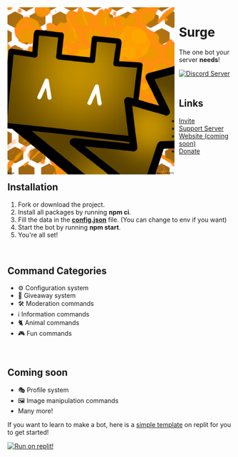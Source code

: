 <img width="375" height="375" align="left" style="float: left; margin: 0 10px 0 0;" alt="Surge" src="surge.png">  

<h1>Surge</h1>
<p>The one bot your server <b>needs</b>!</p>
<a href="https://discord.gg/u63938UWHf" target="_blank"><img alt="Discord Server" src="https://img.shields.io/discord/963854873114345472?color=%23BD910D&label=Surge%20Community&style=for-the-badge"></a>
<br>
<br>
<h2>Links</h2>
<ul>
  <li><a href="https://discord.com/api/oauth2/authorize?client_id=982579470399586304&permissions=8&scope=bot%20applications.commands" target="_blank">Invite</a></li>
  <li><a href="https://discord.gg/dRZQDYzdfK" target="_blank">Support Server</a></li>
  <li><a href="https://www.surge.ml/" target="_blank">Website (coming soon)</a></li>
  <li><a href="https://paypal.me/neutral75">Donate</a></li>
</ul>
<br>
<h2>Installation</h2>
<ol>
  <li>Fork or download the project.</li>
  <li>Install all packages by running <b>npm ci</b>.</li>
  <li>Fill the data in the <a href="https://github.com/Neutral75/Surge-Discord-Bot/blob/main/src/Database/config.json"><b>config.json</b></a> file. (You can change to env if you want)</li>
  <li>Start the bot by running <b>npm start</b>.</li>
  <li>You're all set!</li>
</ol>
<br>
<h2>Command Categories</h2>
<ul>
  <li>⚙️ Configuration system</li>
  <li>🎉 Giveaway system</li>
  <li>🛠️ Moderation commands</li>
  <li>ℹ️ Information commands</li>
  <li>🐈 Animal commands</li>
  <li>🎮 Fun commands </li>
</ul>
<br>
<h2>Coming soon</h2>
<ul>
  <li>🎭 Profile system</li>
  <li>🖼️ Image manipulation commands</li>
  <li>Many more!</li>
</ul>

<p>If you want to learn to make a bot, here is a <a href="https://replit.com/@Cresent25/Discord-Starter-Template?v=1">simple template</a> on replit for you to get started!</p>
<a href="https://replit.com/@Cresent25/Discord-Starter-Template?v=1"><img alt="Run on replit!" src="https://repl.it/badge/github/cresent25/Discord-Starter-Template"></a>
